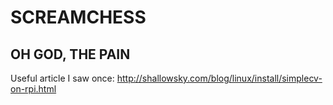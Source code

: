 # SCREAMCHESS
## OH GOD, THE PAIN




Useful article I saw once: http://shallowsky.com/blog/linux/install/simplecv-on-rpi.html
